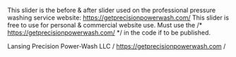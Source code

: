 This slider is the before & after slider used on the professional pressure washing service website: https://getprecisionpowerwash.com/
This slider is free to use for personal & commercial website use. Must use the /* https://getprecisionpowerwash.com/ */ in the code if to be published.

Lansing Precision Power-Wash LLC / https://getprecisionpowerwash.com /
